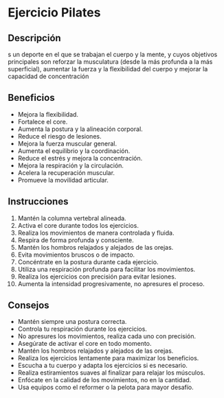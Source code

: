 # Ejercicio Pilates

## Descripción
s un deporte en el que se trabajan el cuerpo y la mente, y cuyos objetivos principales son reforzar la musculatura (desde la más profunda a la más superficial), aumentar la fuerza y la flexibilidad del cuerpo y mejorar la capacidad de concentración

## Beneficios
- Mejora la flexibilidad.
- Fortalece el core.
- Aumenta la postura y la alineación corporal.
- Reduce el riesgo de lesiones.
- Mejora la fuerza muscular general.
- Aumenta el equilibrio y la coordinación.
- Reduce el estrés y mejora la concentración.
- Mejora la respiración y la circulación.
- Acelera la recuperación muscular.
- Promueve la movilidad articular.

## Instrucciones
1. Mantén la columna vertebral alineada.
2. Activa el core durante todos los ejercicios.
3. Realiza los movimientos de manera controlada y fluida.
4. Respira de forma profunda y consciente.
5. Mantén los hombros relajados y alejados de las orejas.
6. Evita movimientos bruscos o de impacto.
7. Concéntrate en la postura durante cada ejercicio.
8. Utiliza una respiración profunda para facilitar los movimientos.
9. Realiza los ejercicios con precisión para evitar lesiones.
10. Aumenta la intensidad progresivamente, no apresures el proceso.

## Consejos
- Mantén siempre una postura correcta.
- Controla tu respiración durante los ejercicios.
- No apresures los movimientos, realiza cada uno con precisión.
- Asegúrate de activar el core en todo momento.
- Mantén los hombros relajados y alejados de las orejas.
- Realiza los ejercicios lentamente para maximizar los beneficios.
- Escucha a tu cuerpo y adapta los ejercicios si es necesario.
- Realiza estiramientos suaves al finalizar para relajar los músculos.
- Enfócate en la calidad de los movimientos, no en la cantidad.
- Usa equipos como el reformer o la pelota para mayor desafío.